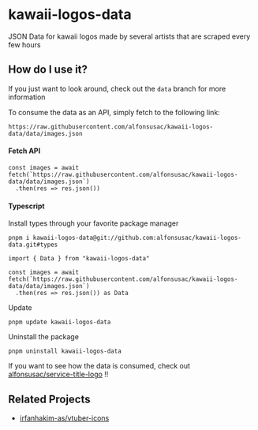 # kawaii-logos-data
JSON Data for kawaii logos made by several artists that are scraped every few hours

## How do I use it?

If you just want to look around, check out the `data` branch for more information

To consume the data as an API, simply fetch to the following link:

```
https://raw.githubusercontent.com/alfonsusac/kawaii-logos-data/data/images.json
```

#### Fetch API

```tsx
const images = await fetch(`https://raw.githubusercontent.com/alfonsusac/kawaii-logos-data/data/images.json`)
  .then(res => res.json())
```

#### Typescript

Install types through your favorite package manager
```shell
pnpm i kawaii-logos-data@git://github.com:alfonsusac/kawaii-logos-data.git#types
```

```tsx
import { Data } from "kawaii-logos-data"

const images = await fetch(`https://raw.githubusercontent.com/alfonsusac/kawaii-logos-data/data/images.json`)
  .then(res => res.json()) as Data
```
Update
```shell
pnpm update kawaii-logos-data
```

Uninstall the package
```shell
pnpm uninstall kawaii-logos-data
```

If you want to see how the data is consumed, check out [alfonsusac/service-title-logo](https://github.com/alfonsusac/service-title-logo) !!

## Related Projects

- [irfanhakim-as/vtuber-icons](https://github.com/irfanhakim-as/vtuber-icons)